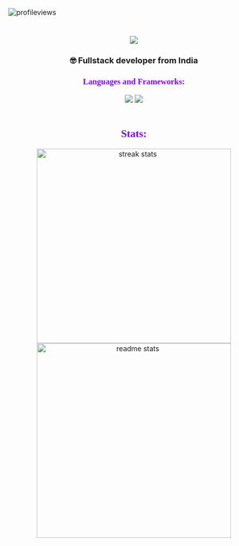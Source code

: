 <p align="left"> <img src="https://komarev.com/ghpvc/?username=pranayrayarao999&label=Profile%20views&color=7F00FF&style=flat" alt="profileviews" /> </p>
<h1 align="center">
    <img src="https://readme-typing-svg.herokuapp.com/?font=Righteous&size=35&center=true&vCenter=true&width=500&color=7F00FF&height=70&duration=4000&lines=Hello+👋;+I'm+Pranay+Kumar!;" />
</h1>
<h3 align="center"> 🤓 Fullstack developer from India</h3>

<h3 align="center" style="font-family:Georgia, 'Times New Roman', Times, serif; color:7F00FF;">Languages and Frameworks:</h3>
<div align="center">
    <img src="https://skillicons.dev/icons?i=react,bootstrap,html,css,git,spring,django" />
    <img src="https://skillicons.dev/icons?i=python,java,javascript,angular,expressjs,mongodb,mysql" /><br>
</div>   <br>

<h2 align="center" style="font-family:Georgia, 'Times New Roman', Times, serif; color:7F00FF;"> Stats:</h2> 
<div align=center>
    <img width=390 src="https://github-readme-streak-stats.herokuapp.com/?user=pranayrayarao999&theme=midnight-purple&border_radius=10" alt="streak stats"/>
    <img width=390 src="https://github-readme-stats.vercel.app/api?username=pranayrayarao999&show_icons=true&locale=en&theme=midnight-purple&border_radius=10" alt="readme stats" />
    <br/>
<!--     <img width=300 align="center" src="https://github-readme-stats.vercel.app/api/top-langs?username=pranayrayarao999&show_icons=true&locale=en&layout=compact&theme=midnight-purple&border_radius=10" alt="top langs" /> -->
</div>
